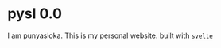 # pysl 0.0

I am punyasloka. This is my personal website. built with [`svelte`](https://svelte.dev/)